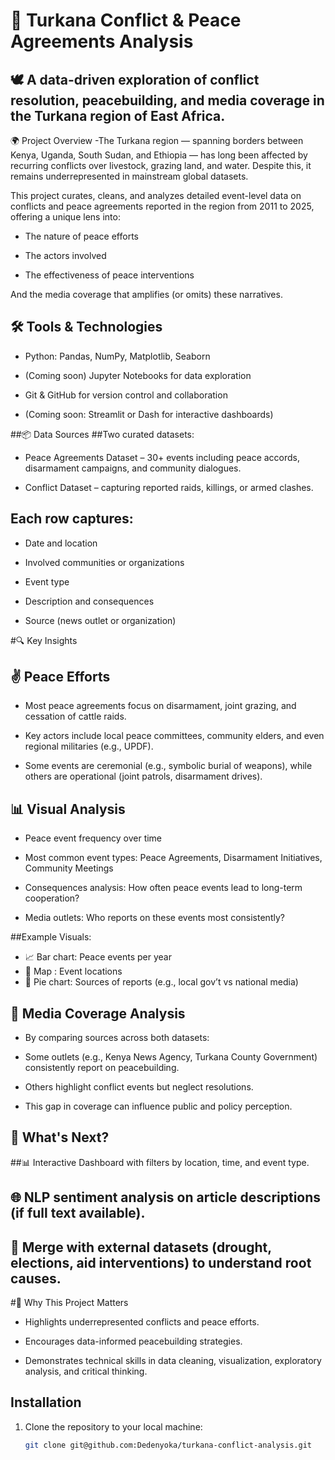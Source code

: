 # 📌 Turkana Conflict & Peace Agreements Analysis
## 🕊️ A data-driven exploration of conflict resolution, peacebuilding, and media coverage in the Turkana region of East Africa.
🌍 Project Overview
-The Turkana region — spanning borders between Kenya, Uganda, South Sudan, and Ethiopia — has long been affected by recurring conflicts over livestock, grazing land, and water. Despite this, it remains underrepresented in mainstream global datasets.

This project curates, cleans, and analyzes detailed event-level data on conflicts and peace agreements reported in the region from 2011 to 2025, offering a unique lens into:

- The nature of peace efforts

- The actors involved

- The effectiveness of peace interventions

 And the media coverage that amplifies (or omits) these narratives.

## 🛠️ Tools & Technologies
- Python: Pandas, NumPy, Matplotlib, Seaborn

- (Coming soon) Jupyter Notebooks for data exploration

- Git & GitHub for version control and collaboration

- (Coming soon: Streamlit or Dash for interactive dashboards)

##📦 Data Sources
##Two curated datasets:

- Peace Agreements Dataset – 30+ events including peace accords, disarmament campaigns, and community dialogues.

- Conflict Dataset – capturing reported raids, killings, or armed clashes.

## Each row captures:

- Date and location

- Involved communities or organizations

- Event type

- Description and consequences

- Source (news outlet or organization)

#🔍 Key Insights
## ✌️ Peace Efforts
- Most peace agreements focus on disarmament, joint grazing, and cessation of cattle raids.

- Key actors include local peace committees, community elders, and even regional militaries (e.g., UPDF).

- Some events are ceremonial (e.g., symbolic burial of weapons), while others are operational (joint patrols, disarmament drives).

## 📊 Visual Analysis
- Peace event frequency over time

- Most common event types: Peace Agreements, Disarmament Initiatives, Community Meetings

- Consequences analysis: How often peace events lead to long-term cooperation?

- Media outlets: Who reports on these events most consistently?

##Example Visuals:
- 📈 Bar chart: Peace events per year
- 🧭 Map : Event locations
- 📡 Pie chart: Sources of reports (e.g., local gov’t vs national media)

## 📰 Media Coverage Analysis
- By comparing sources across both datasets:

- Some outlets (e.g., Kenya News Agency, Turkana County Government) consistently report on peacebuilding.

- Others highlight conflict events but neglect resolutions.

- This gap in coverage can influence public and policy perception.

## 🚀 What's Next?
##📊 Interactive Dashboard with filters by location, time, and event type.

## 🌐 NLP sentiment analysis on article descriptions (if full text available).

## 🤝 Merge with external datasets (drought, elections, aid interventions) to understand root causes.

#🙋 Why This Project Matters
- Highlights underrepresented conflicts and peace efforts.

- Encourages data-informed peacebuilding strategies.

- Demonstrates technical skills in data cleaning, visualization, exploratory analysis, and critical thinking.

## Installation

1. Clone the repository to your local machine:
   ```bash
   git clone git@github.com:Dedenyoka/turkana-conflict-analysis.git
